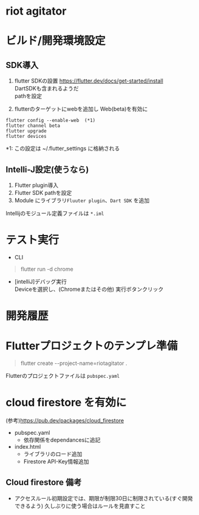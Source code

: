 # riot agitator


# ビルド/開発環境設定
## SDK導入

1. flutter SDKの設置
  https://flutter.dev/docs/get-started/install  
  DartSDKも含まれるようだ  
  pathを設定
  
2. flutterのターゲットにwebを追加し Web(beta)を有効に
```
flutter config --enable-web  (*1)
flutter channel beta
flutter upgrade  
flutter devices
```                   
*1: この設定は ~/.flutter_settings に格納される


## Intelli-J設定(使うなら)
1. Flutter plugin導入
2. Flutter SDK pathを設定
3. Module にライブラリ`Fluuter plugin`、`Dart SDK` を追加

Intellijのモジュール定義ファイルは `*.iml` 

# テスト実行
- CLI
> flutter run -d chrome

- [intelliJ]デバッグ実行  
Deviceを選択し、(Chromeまたはその他)
実行ボタンクリック

# 開発履歴
# Flutterプロジェクトのテンプレ準備
> flutter create --project-name=riotagitator .

Flutterのプロジェクトファイルは `pubspec.yaml`


# cloud firestore を有効に
(参考)https://pub.dev/packages/cloud_firestore
- pubspec.yaml
  - 依存関係をdependancesに追記
- index.html
  - ライブラリのロード追加
  - Firestore API-Key情報追加

## Cloud firestore 備考
- アクセスルール初期設定では、期限が制限30日に制限されている(すぐ開発できるよう)
久しぶりに使う場合はルールを見直すこと

